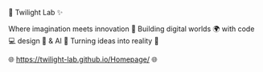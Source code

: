 🌌 Twilight Lab ✨
<p>Where imagination meets innovation 🚀
Building digital worlds 🌍 with code 💻 design 🎨 & AI 🤖
Turning ideas into reality 🌟

🌐 https://twilight-lab.github.io/Homepage/ 🌐
</p>
